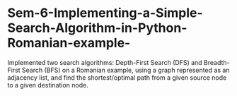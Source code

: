 # Sem-6-Implementing-a-Simple-Search-Algorithm-in-Python-Romanian-example-
Implemented two search algorithms: Depth-First Search (DFS) and Breadth-First Search (BFS) on a Romanian example, using a graph represented as an adjacency list, and find the shortest/optimal path from a given source node to a given destination node.
